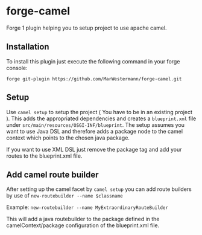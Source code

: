 # forge-camel

Forge 1 plugin helping you to setup project to use apache camel.

## Installation
To install this plugin just execute the following command in your forge console:

`forge git-plugin https://github.com/MarWestermann/forge-camel.git`

## Setup
Use `camel setup` to setup the project ( You have to be in an existing project ). This adds the appropriated dependencies and creates a `blueprint.xml` file under `src/main/resources/OSGI-INF/blueprint`. The setup assumes you want to use Java DSL and therefore adds a package node to the camel context which points to the chosen java package.

If you want to use XML DSL just remove the package tag and add your routes to the blueprint.xml file.  

## Add camel route builder
After setting up the camel facet by `camel setup` you can add route builders by use of `new-routebuilder --name $classname`

Example: `new-routebuilder --name MyExtraordinaryRouteBuilder`

This will add a java routebuilder to the package defined in the camelContext/package configuration of the blueprint.xml file.
